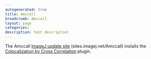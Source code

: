 ```yaml
---
autogenerated: true
title: Amccall
breadcrumb: Amccall
layout: page
categories: 
description: test description
---
```


The Amccall [ ImageJ update site](Update_Sites) (sites.imagej.net/Amccall) installs the [Colocalization by Cross Correlation](Colocalization_by_Cross_Correlation) plugin.
